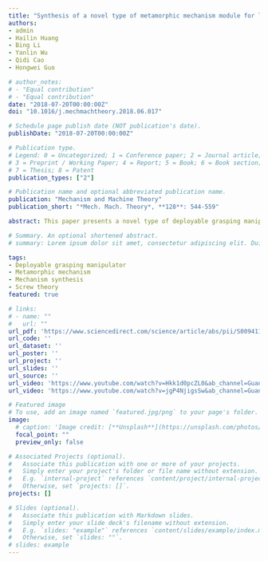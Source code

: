 ```yaml
---
title: "Synthesis of a novel type of metamorphic mechanism module for large scale deployable grasping manipulators"
authors:
- admin
- Hailin Huang
- Bing Li
- Yanlin Wu
- Qidi Cao
- Hongwei Guo

# author_notes:
# - "Equal contribution"
# - "Equal contribution"
date: "2018-07-20T00:00:00Z"
doi: "10.1016/j.mechmachtheory.2018.06.017"

# Schedule page publish date (NOT publication's date).
publishDate: "2018-07-20T00:00:00Z"

# Publication type.
# Legend: 0 = Uncategorized; 1 = Conference paper; 2 = Journal article;
# 3 = Preprint / Working Paper; 4 = Report; 5 = Book; 6 = Book section;
# 7 = Thesis; 8 = Patent
publication_types: ["2"]

# Publication name and optional abbreviated publication name.
publication: "Mechanism and Machine Theory"
publication_short: "*Mech. Mach. Theory*, **128**: 544-559"

abstract: This paper presents a novel type of deployable grasping manipulator (DGM), the fingers of which are constructed of serially connected metamorphic mechanism modules (MMMs), which are the key components for this type of robotic manipulator. A systematic approach for the synthesis of the MMMs is proposed. The MMM consists of one grasping sub- mechanism and two auxiliary sub-mechanisms, and the metamorphic principle is applied to the design of the grasping sub-mechanism to give it both deployment and grasping mo- bility. The design of the MMMs becomes a type of synthesis problem for the auxiliary sub- mechanisms based on the given metamorphic mobility of the grasping sub-mechanism. The auxiliary mechanisms are exhaustively synthesised based on the typical screw the- ory. Computer-aided design (CAD) models and physical prototypes are used to show the feasibility of the proposed mechanisms.

# Summary. An optional shortened abstract.
# summary: Lorem ipsum dolor sit amet, consectetur adipiscing elit. Duis posuere tellus ac convallis placerat. Proin tincidunt magna sed ex sollicitudin condimentum.

tags:
- Deployable grasping manipulator
- Metamorphic mechanism
- Mechanism synthesis
- Screw theory
featured: true

# links:
# - name: ""
#   url: ""
url_pdf: 'https://www.sciencedirect.com/science/article/abs/pii/S0094114X18304415?via%3Dihub'
url_code: ''
url_dataset: ''
url_poster: ''
url_project: ''
url_slides: ''
url_source: ''
url_video: 'https://www.youtube.com/watch?v=Hkk1d0pcZL0&ab_channel=GuangluJia'
url_video: 'https://www.youtube.com/watch?v=jgP4NjigsSw&ab_channel=GuangluJia'

# Featured image
# To use, add an image named `featured.jpg/png` to your page's folder. 
image:
  # caption: 'Image credit: [**Unsplash**](https://unsplash.com/photos/jdD8gXaTZsc)'
  focal_point: ""
  preview_only: false

# Associated Projects (optional).
#   Associate this publication with one or more of your projects.
#   Simply enter your project's folder or file name without extension.
#   E.g. `internal-project` references `content/project/internal-project/index.md`.
#   Otherwise, set `projects: []`.
projects: []

# Slides (optional).
#   Associate this publication with Markdown slides.
#   Simply enter your slide deck's filename without extension.
#   E.g. `slides: "example"` references `content/slides/example/index.md`.
#   Otherwise, set `slides: ""`.
# slides: example
---
```


